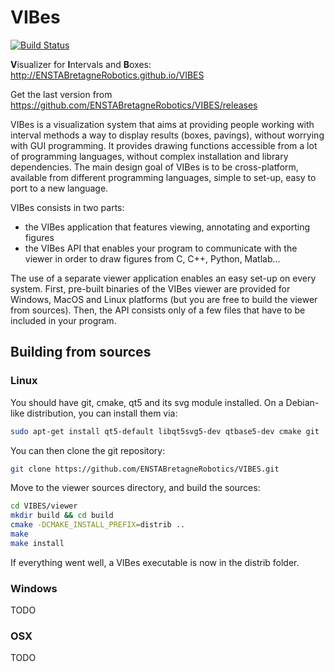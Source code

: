 VIBes
=====

[![Build Status](https://travis-ci.org/ENSTABretagneRobotics/VIBES.png)](https://travis-ci.org/ENSTABretagneRobotics/VIBES)

**V**isualizer for **I**ntervals and **B**oxes: http://ENSTABretagneRobotics.github.io/VIBES

Get the last version from https://github.com/ENSTABretagneRobotics/VIBES/releases

VIBes is a visualization system that aims at providing people working with interval methods a way to display results (boxes, pavings), without worrying with GUI programming. It provides drawing functions accessible from a lot of programming languages, without complex installation and library dependencies.
The main design goal of VIBes is to be cross-platform, available from different programming languages, simple to set-up, easy to port to a new language.

VIBes consists in two parts:
- the VIBes application that features viewing, annotating and exporting figures
- the VIBes API that enables your program to communicate with the viewer in order to draw figures from C, C++, Python, Matlab...

The use of a separate viewer application enables an easy set-up on every system. First, pre-built binaries of the VIBes viewer are provided for Windows, MacOS and Linux platforms (but you are free to build the viewer from sources). Then, the API consists only of a few files that have to be included in your program.

## Building from sources
### Linux
You should have git, cmake, qt5 and its svg module installed. On a Debian-like distribution, you can install them via:
```bash
sudo apt-get install qt5-default libqt5svg5-dev qtbase5-dev cmake git
```
You can then clone the git repository:
```bash
git clone https://github.com/ENSTABretagneRobotics/VIBES.git
```
Move to the viewer sources directory, and build the sources:
```bash
cd VIBES/viewer
mkdir build && cd build
cmake -DCMAKE_INSTALL_PREFIX=distrib ..
make
make install
```
If everything went well, a VIBes executable is now in the distrib folder.
### Windows
TODO
### OSX
TODO
